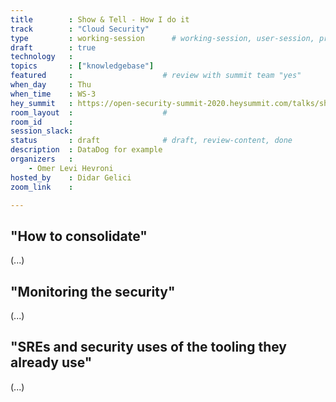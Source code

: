 ```yaml
---
title        : Show & Tell - How I do it 
track        : "Cloud Security"
type         : working-session      # working-session, user-session, product-session
draft        : true
technology   :
topics       : ["knowledgebase"]
featured     :                    # review with summit team "yes"
when_day     : Thu
when_time    : WS-3
hey_summit   : https://open-security-summit-2020.heysummit.com/talks/show-tell-how-i-do-it-5pm-bst/
room_layout  :                    #
room_id      :
session_slack: 
status       : draft              # draft, review-content, done
description  : DataDog for example
organizers   :
    - Omer Levi Hevroni
hosted_by    : Didar Gelici
zoom_link    : 

---
```




## "How to consolidate"

(...)

## "Monitoring the security"

(...)

## "SREs and security uses of the tooling they already use"

(...)

